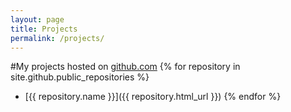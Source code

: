 ```yaml
---
layout: page
title: Projects
permalink: /projects/
---
```


#My projects hosted on [github.com](http://github.com/mtkaalund)
{% for repository in site.github.public_repositories %}
  * [{{ repository.name }}]({{ repository.html_url }})
{% endfor %}
